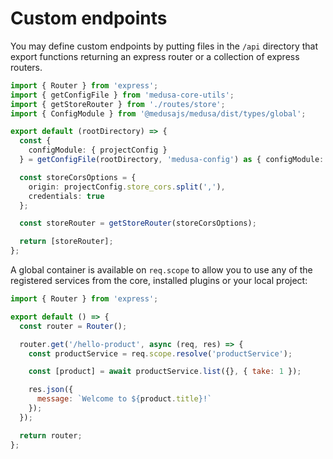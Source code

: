 # Custom endpoints

You may define custom endpoints by putting files in the `/api` directory that export functions returning an express router or a collection of express routers.

```ts
import { Router } from 'express';
import { getConfigFile } from 'medusa-core-utils';
import { getStoreRouter } from './routes/store';
import { ConfigModule } from '@medusajs/medusa/dist/types/global';

export default (rootDirectory) => {
  const {
    configModule: { projectConfig }
  } = getConfigFile(rootDirectory, 'medusa-config') as { configModule: ConfigModule };

  const storeCorsOptions = {
    origin: projectConfig.store_cors.split(','),
    credentials: true
  };

  const storeRouter = getStoreRouter(storeCorsOptions);

  return [storeRouter];
};
```

A global container is available on `req.scope` to allow you to use any of the registered services from the core, installed plugins or your local project:

```js
import { Router } from 'express';

export default () => {
  const router = Router();

  router.get('/hello-product', async (req, res) => {
    const productService = req.scope.resolve('productService');

    const [product] = await productService.list({}, { take: 1 });

    res.json({
      message: `Welcome to ${product.title}!`
    });
  });

  return router;
};
```
